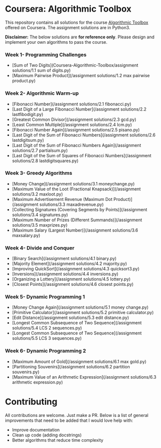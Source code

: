 # Coursera: Algorithmic Toolbox

This repository contains all solutions for the course [Algorithmic Toolbox](https://www.coursera.org/learn/algorithmic-toolbox) offered on Coursera. The assignment solutions are in Python3.

**Disclaimer:** The below solutions are **for reference only**. Please design and implement your own algorithms to pass the course.

### Week 1- Programming Challenges

- [Sum of Two Digits](Coursera-Algorithmic-Toolbox/assignment solutions/1.1 sum of digits.py)
- [Maximum Pairwise Product](/assignment solutions/1.2 max pairwise product.py)

### Week 2- Algorithmic Warm-up

- [Fibonacci Number](/assignment solutions/2.1 fibonacci.py)
- [Last Digit of a Large Fibonacci Number](/assignment solutions/2.2 lastfibodigit.py)
- [Greatest Common Divisor](/assignment solutions/2.3 gcd.py)
- [Least Common Multiple](/assignment solutions/2.4 lcm.py)
- [Fibonacci Number Again](/assignment solutions/2.5 pisano.py)
- [Last Digit of the Sum of Fibonacci Numbers](/assignment solutions/2.6 lastdigitsum.py)
- [Last Digit of the Sum of Fibonacci Numbers Again](/assignment solutions/2.7 partialsum.py)
- [Last Digit of the Sum of Squares of Fibonacci Numbers](/assignment solutions/2.8 lastdigitsquares.py)

### Week 3- Greedy Algorithms

- [Money Change](/assignment solutions/3.1 moneychange.py)
- [Maximum Value of the Loot (Fractional Knapsack)](/assignment solutions/3.2 maxloot.py)
- [Maximum Advertisement Revenue (Maximum Dot Product)](/assignment solutions/3.3 maxadrevenue.py)
- [Collecting Signatures (Covering Segments by Points)](/assignment solutions/3.4 signatures.py)
- [Maximum Number of Prizes (Different Summands)](/assignment solutions/3.5 maxprizes.py)
- [Maximum Salary (Largest Number)](/assignment solutions/3.6 maxsalary.py)

### Week 4- Divide and Conquer

- [Binary Search](/assignment solutions/4.1 binary.py)
- [Majority Element](/assignment solutions/4.2 majority.py)
- [Improving QuickSort](/assignment solutions/4.3 quicksort3.py)
- [Inversions](/assignment solutions/4.4 inversions.py)
- [Organizing a Lottery](/assignment solutions/4.5 lottery.py)
- [Closest Points](/assignment solutions/4.6 closest points.py)

### Week 5- Dynamic Programming 1

- [Money Change Again](/assignment solutions/5.1 money change.py)
- [Primitive Calculator](/assignment solutions/5.2 primitive calculator.py)
- [Edit Distance](/assignment solutions/5.3 edit distance.py)
- [Longest Common Subsequence of Two Sequence](/assignment solutions/5.4 LCS 2 sequences.py)
- [Longest Common Subsequence of Two Sequence](/assignment solutions/5.5 LCS 3 sequences.py)

### Week 6- Dynamic Programming 2

- [Maximum Amount of Gold](/assignment solutions/6.1 max gold.py)
- [Partitioning Souvenirs](/assignment solutions/6.2 partition souvenirs.py)
- [Maximum Value of an Arithmetic Expression](/assignment solutions/6.3 arithmetic expression.py)


# Contributing

All contributions are welcome. Just make a PR. Below is a list of general improvements that need to be added that I would love help with:
- Improve documentation
- Clean up code (adding docstrings)
- Better algorithms that reduce time complexity



